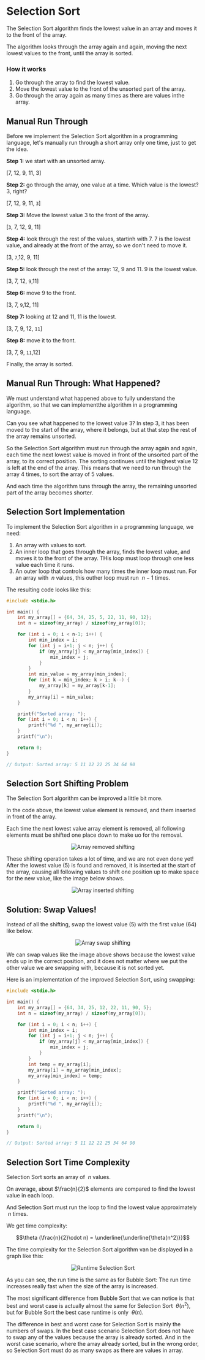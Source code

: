 # Selection Sort

The Selection Sort algorithm finds the lowest value in an array and moves it to the front of the array.

The algorithm looks through the array again and again, moving the next lowest values to the front, until the array is sorted.

### How it works

1. Go through the array to find the lowest value.
2. Move the lowest value to the front of the unsorted part of the array.
3. Go through the array again as many times as there are values inthe array.

## Manual Run Through

Before we implement the Selection Sort algorithm in a programming language, let's manually run through a short array only one time, just to get the idea.

**Step 1:** we start with an unsorted array.

[7, 12, 9, 11, 3]

**Step 2:** go through the array, one value at a time. Which value is the lowest? 3, right?

[7, 12, 9, 11, `3`]

**Step 3:** Move the lowest value 3 to the front of the array.

[`3`, 7, 12, 9, 11]

**Step 4:** look through the rest of the values, startinh with 7. 7 is the lowest value, and already at the front of the array, so we don't need to move it.

[3, `7`,12, 9, 11]

**Step 5:** look through the rest of the array: 12, 9 and 11. 9 is the lowest value.

[3, 7, 12, `9`,11]

**Step 6:** move 9 to the front.

[3, 7, `9`,12, 11]

**Step 7:** looking at 12 and 11, 11 is the lowest.

[3, 7, 9, 12, `11`]

**Step 8:** move it to the front.

[3, 7, 9, `11`,12]

Finally, the array is sorted.

## Manual Run Through: What Happened?

We must understand what happened above to fully understand the algorithm, so that we can implementthe algorithm in a programming language.

Can you see what happened to the lowest value 3? In step 3, it has been moved to the start of the array, where it belongs, but at that step the rest of the array remains unsorted.

So the Selection Sort algorithm must run through the array again and again, each time the next lowest value is moved in front of the unsorted part of the array, to its correct position. The sorting continues until the highest value 12 is left at the end of the array. This means that we need to run through the array 4 times, to sort the array of 5 values.

And each time the algorithm tuns through the array, the remaining unsorted part of the array becomes shorter.

## Selection Sort Implementation

To implement the Selection Sort algorithm in a programming language, we need:

1. An array with values to sort.
2. An inner loop that goes through the array, finds the lowest value, and moves it to the front of the array. THis loop must loop through one less value each time it runs.
3. An outer loop that controls how many times the inner loop must run. For an array with $\ n$ values, this outher loop must run $\ n - 1$ times.

The resulting code looks like this:

```c
#include <stdio.h>

int main() {
    int my_array[] = {64, 34, 25, 5, 22, 11, 90, 12};
    int n = sizeof(my_array) / sizeof(my_array[0]);

    for (int i = 0; i < n-1; i++) {
        int min_index = i;
        for (int j = i+1; j < n; j++) {
            if (my_array[j] < my_array[min_index]) {
                min_index = j;
            }
        }
        int min_value = my_array[min_index];
        for (int k = min_index; k > i; k--) {
            my_array[k] = my_array[k-1];
        }
        my_array[i] = min_value;
    }

    printf("Sorted array: ");
    for (int i = 0; i < n; i++) {
        printf("%d ", my_array[i]);
    }
    printf("\n");

    return 0;
}

// Output: Sorted array: 5 11 12 22 25 34 64 90
```

## Selection Sort Shifting Problem

The Selection Sort algorithm can be improved a little bit more.

In the code above, the lowest value element is removed, and them inserted in front of the array.

Each time the next lowest value array element is removed, all following elements must be shifted one place down to make uo for the removal.

<center>
    <img src="../images/arrays/img_array_removed_shifting_2.png" alt="Array removed shifting">
</center>

These shifting operation takes a lot of time, and we are not even done yet! After the lowest value (5) is found and removed, it is inserted at the start of the array, causing all following values to shift one position up to make space for the new value, like the image below shows.

<center>
    <img src="../images/arrays/img_array_inserted_shifting_2.png" alt="Array inserted shifting">
</center>

## Solution: Swap Values!

Instead of all the shifting, swap the lowest value (5) with the first value (64) like below.

<center>
    <img src="../images/arrays/img_array_swap_noshifting_2.png" alt="Array swap shifting">
</center>

We can swap values like the image above shows because the lowest value ends up in the correct position, and it does not matter where we put the other value we are swapping with, because it is not sorted yet.

Here is an implementation of the improved Selection Sort, using swapping:

```c
#include <stdio.h>

int main() {
    int my_array[] = {64, 34, 25, 12, 22, 11, 90, 5};
    int n = sizeof(my_array) / sizeof(my_array[0]);

    for (int i = 0; i < n; i++) {
        int min_index = i;
        for (int j = i+1; j < n; j++) {
            if (my_array[j] < my_array[min_index]) {
                min_index = j;
            }
        }
        int temp = my_array[i];
        my_array[i] = my_array[min_index];
        my_array[min_index] = temp;
    }

    printf("Sorted array: ");
    for (int i = 0; i < n; i++) {
        printf("%d ", my_array[i]);
    }
    printf("\n");

    return 0;
}

// Output: Sorted array: 5 11 12 22 25 34 64 90
```

## Selection Sort Time Complexity

Selection Sort sorts an array of $\ n$ values.

On average, about $\frac{n}{2}$ elements are compared to find the lowest value in each loop.

And Selection Sort must run the loop to find the lowest value approximately $\ n$ times.

We get time complexity:

$$\theta (\frac{n}{2}\cdot n) = \underline{\underline{\theta(n^2)}}$$

The time complexity for the Selection Sort algorithm van be displayed in a graph like this:

<center>
    <img src="../images/arrays/img_runtime_n^2.png" alt="Runtime Selection Sort">
</center>

As you can see, the run time is the same as for Bubble Sort: The run time increases really fast when the size of the array is increased.

The most significant difference from Bubble Sort that we can notice is that best and worst case is actually almost the same for Selection Sort $\ \theta(n^2)$, but for Bubble Sort the best case runtime is only $\ \theta(n)$.

The difference in best and worst case for Selection Sort is mainly the numbers of swaps. In the best case scenario Selection Sort does not have to swap any of the values because the array is already sorted. And in the worst case scenario, where the array already sorted, but in the wrong order, so Selection Sort must do as many swaps as there are values in array.
